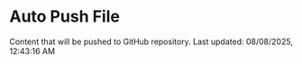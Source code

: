 # Auto Push File

Content that will be pushed to GitHub repository.
Last updated: 08/08/2025, 12:43:16 AM